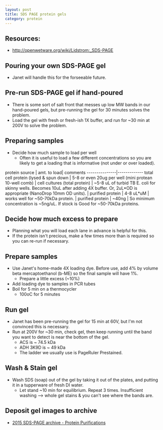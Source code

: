 ```yaml
---
layout: post
title: SDS PAGE protein gels
category: protein
---
```


## Resources:
* <http://openwetware.org/wiki/Lidstrom:_SDS-PAGE>

## Pouring your own SDS-PAGE gel
* Janet will handle this for the forseeable future.

## Pre-run SDS-PAGE gel if hand-poured
* There is some sort of salt front that messes up low MW bands in our hand-poured gels, but pre-running the gel for 30 minutes solves the problem.
* Load the gel with fresh or fresh-ish 1X buffer, and run for ~30 min at 200V to solve the problem.

## Preparing samples
* Decide how much sample to load per well
  * Often it is useful to load a few different concentrations so you are likely to get a loading that is informative (not under or over loaded).

protein source | amt. to load| comments
---------------|-------------
total cell protein (lysed & spun down | 5-8 or even 20ug per well (mini protean 10-well comb) |
cell cultures (total protein) | ~5-8 uL of turbid TB E. coli for skinny wells.  Becomes 10uL after adding 4X buffer.  Or, 2uL*OD is appropriate (NanoDrop 10mm OD units). |
purified protein | 4-8 uL\*uM | works well for ~50-70kDa protein. | 
purified protein | ~40ng | So minimum concentration is ~5ng/uL. If stock is  Good for ~50-70kDa proteins.   

## Decide how much excess to prepare
* Planning what you will load each lane in advance is helpful for this.
* If the protein isn't precious, make a few times more than is required so you can re-run if necessary.

## Prepare samples
* Use Janet's home-made 4X loading dye.  Before use, add 4% by volume beta mercaptoethanol (b-ME) so the final sample will have 1%. 
  * Prepare a little excess (~10%)
* Add loading dye to samples in PCR tubes
* Boil for 5 min on a thermocycler
  * 100oC for 5 minutes

## Run gel
* Janet has been pre-running the gel for 15 min at 60V, but I'm not convinced this is necessary.
* Run at 200V for ~30 min, check gel, then keep running until the band you want to detect is near the bottom of the gel.  
  * ACS is ~ 74.5 kDa 
  * ADH 3K9D is ~ 49 kDa
  * The ladder we usually use is PageRuler Prestained.  

## Wash & Stain gel
* Wash SDS (soap) out of the gel by taking it out of the plates, and putting it in a tupperware of fresh DI water.  
  * Let stand ~10 min for equilibrium.  Repeat 3 times.  Insufficient washing --> whole gel stains & you can't see where the bands are. 

## Deposit gel images to archive
* [2015 SDS-PAGE archive - Protein Purifications](https://docs.google.com/document/d/1I9xvb7WwAv4btEJM00hS3RkJfiWSESyACu6yhzmHhf8/edit)
